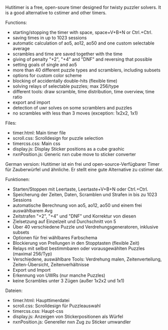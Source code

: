 Hutitimer is a free, open-soure timer designed for twisty puzzler solvers. It is a good alternative to cstimer and other timers.

Functions:
- starting/stopping the timer with space, space+V+B+N or Ctrl.+Ctrl.
- saving times in up to 1023 sessions
- automatic calculation of ao5, ao12, ao50 and one custom selectable average
- scrambles and time are saved together with the time
- giving of penalty "+2", "+4" and "DNF" and reversing that possible
- setting goals of single and ao5
- more than 40 different puzzle types and scramblers, including subsets
- options for custom color scheme
- blocking of accidentally double-hits (flexible time)
- solving relays of selectable puzzles; max 256/type
- different tools: draw scramble, time distribution, time overview, time ratio
- export and import
- detection of uwr solves on some scramblers and puzzles
- no scrambles with less than 3 moves (exception: 1x2x2, 1x1)

Files:
- timer.html: Main timer file
- scroll.css: Scrolldesign for puzzle selection
- timercss.css: Main css
- display.js: Display Sticker positions as a cube graohic
- nxnPosition.js: Generic nxn cube move to sticker converter



German version:
Hutitimer ist ein frei und open-source-Verfügbarer Timer für Zauberwürfel und ähnliche.
Er stellt eine gute Alternative zu cstimer dar.

Funktionen:
- Starten/Stoppen mit Leertaste, Leertaste+V+B+N oder Ctrl.+Ctrl.
- Speicherung der Zeiten, Daten, Scramblen und Strafen in bis zu 1023 Sessions
- automatische Berechnung von ao5, ao12, ao50 und einem frei auswählbarem Avg
- Zeitstrafen "+2", "+4" und "DNF" und Korrektur von diesen
- Zielsetzung auf Einzelzeit und Durchschnitt von 5
- Über 40 verschiedene Puzzle und Verdrehungsgeneratoren, inklusive subsets
- Optionen für frei wählbares Farbschema
- Blockierung von Prellungen in den Stopptasten (flexible Zeit)
- Relays mit selbst bestimmbaren oder vorausgewählten Puzzles (maximal 256/Typ)
- Verschiedene, auswählbare Tools: Verdrehung malen, Zeitenverteilung, Zeiten-Übersicht, Zeitenverhältnisse
- Export und Import
- Erkennung von UWRs (nur manche Puzzles)
- keine Scrambles unter 3 Zügen (außer 1x2x2 und 1x1)

Dateien:
- timer.html: Haupttimerdatei
- scroll.css: Scrolldesign für Puzzleauswahl
- timercss.css: Haupt-css
- display.js: Anzeigen von Stickerpositionen als Würfel
- nxnPosition.js: Genereller nxn Zug zu Sticker umwandler